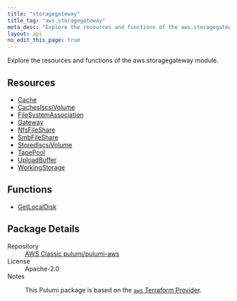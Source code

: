 ```yaml
---
title: "storagegateway"
title_tag: "aws.storagegateway"
meta_desc: "Explore the resources and functions of the aws.storagegateway module."
layout: api
no_edit_this_page: true
---
```


<!-- WARNING: this file was generated by Pulumi Docs Generator. -->
<!-- Do not edit by hand unless you're certain you know what you are doing! -->

Explore the resources and functions of the aws.storagegateway module.

<h2 id="resources">Resources</h2>
<ul class="api">
    <li><a href="cache/" title="Cache"><span class="api-symbol api-symbol--resource"></span>Cache</a></li>
    <li><a href="cachesiscsivolume/" title="CachesIscsiVolume"><span class="api-symbol api-symbol--resource"></span>CachesIscsiVolume</a></li>
    <li><a href="filesystemassociation/" title="FileSystemAssociation"><span class="api-symbol api-symbol--resource"></span>FileSystemAssociation</a></li>
    <li><a href="gateway/" title="Gateway"><span class="api-symbol api-symbol--resource"></span>Gateway</a></li>
    <li><a href="nfsfileshare/" title="NfsFileShare"><span class="api-symbol api-symbol--resource"></span>NfsFileShare</a></li>
    <li><a href="smbfileshare/" title="SmbFileShare"><span class="api-symbol api-symbol--resource"></span>SmbFileShare</a></li>
    <li><a href="storediscsivolume/" title="StoredIscsiVolume"><span class="api-symbol api-symbol--resource"></span>StoredIscsiVolume</a></li>
    <li><a href="tapepool/" title="TapePool"><span class="api-symbol api-symbol--resource"></span>TapePool</a></li>
    <li><a href="uploadbuffer/" title="UploadBuffer"><span class="api-symbol api-symbol--resource"></span>UploadBuffer</a></li>
    <li><a href="workingstorage/" title="WorkingStorage"><span class="api-symbol api-symbol--resource"></span>WorkingStorage</a></li>
</ul>

<h2 id="functions">Functions</h2>
<ul class="api">
    <li><a href="getlocaldisk/" title="GetLocalDisk"><span class="api-symbol api-symbol--function"></span>GetLocalDisk</a></li>
</ul>

<h2 id="package-details">Package Details</h2>
<dl class="package-details">
	<dt>Repository</dt>
	<dd><a href="https://github.com/pulumi/pulumi-aws">AWS Classic pulumi/pulumi-aws</a></dd>
	<dt>License</dt>
	<dd>Apache-2.0</dd>
	<dt>Notes</dt>
	<dd><p>This Pulumi package is based on the <a href="https://github.com/hashicorp/terraform-provider-aws"><code>aws</code> Terraform Provider</a>.</p>
</dd>
</dl>

